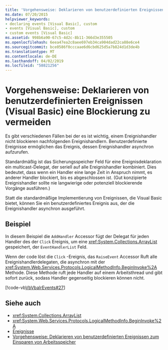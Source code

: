 ```yaml
---
title: 'Vorgehensweise: Deklarieren von benutzerdefinierten Ereignissen (Visual Basic) eine Blockierung zu vermeiden'
ms.date: 07/20/2015
helpviewer_keywords:
- declaring events [Visual Basic], custom
- events [Visual Basic], custom
- custom events [Visual Basic]
ms.assetid: 998b6a90-67c5-4d2c-8b11-366d3e355505
ms.openlocfilehash: 6eea47ea2c8aee697eb34ca904dad22ca88e6ce4
ms.sourcegitcommit: bce0586f0cccaae6d6cbd625d5a7b824d1d3de4b
ms.translationtype: MT
ms.contentlocale: de-DE
ms.lasthandoff: 04/02/2019
ms.locfileid: "58821256"
---
```

# <a name="how-to-declare-custom-events-to-avoid-blocking-visual-basic"></a>Vorgehensweise: Deklarieren von benutzerdefinierten Ereignissen (Visual Basic) eine Blockierung zu vermeiden
Es gibt verschiedenen Fällen bei der es ist wichtig, einem Ereignishandler nicht blockieren nachfolgenden Ereignishandlern. Benutzerdefinierte Ereignisse ermöglichen das Ereignis, dessen Ereignishandler asynchron aufzurufen.  
  
 Standardmäßig ist das Sicherungsspeicher Feld für eine Ereignisdeklaration ein multicast-Delegat, der seriell auf alle Ereignishandler kombiniert. Dies bedeutet, dass wenn ein Handler eine lange Zeit in Anspruch nimmt, es anderer Handler blockiert, bis es abgeschlossen ist. (Gut konzipierte Ereignishandler sollte nie langwierige oder potenziell blockierende Vorgänge ausführen.)  
  
 Statt die standardmäßige Implementierung von Ereignissen, die Visual Basic bietet, können Sie ein benutzerdefiniertes Ereignis aus, der die Ereignishandler asynchron ausgeführt.  
  
## <a name="example"></a>Beispiel  
 In diesem Beispiel die `AddHandler` Accessor fügt der Delegat für jeden Handler des der `Click` Ereignis, um eine <xref:System.Collections.ArrayList> gespeichert, der `EventHandlerList` Feld.  
  
 Wenn der code löst die `Click` -Ereignis, das `RaiseEvent` Accessor Ruft alle Ereignishandlerdelegaten, die asynchron mit der <xref:System.Web.Services.Protocols.LogicalMethodInfo.BeginInvoke%2A> Methode. Diese Methode ruft jede Handler auf einem Arbeitsthread und gibt sofort zurück, sodass Handler gegenseitig blockieren können nicht.  
  
 [!code-vb[VbVbalrEvents#27](~/samples/snippets/visualbasic/VS_Snippets_VBCSharp/VbVbalrEvents/VB/Class1.vb#27)]  
  
## <a name="see-also"></a>Siehe auch

- <xref:System.Collections.ArrayList>
- <xref:System.Web.Services.Protocols.LogicalMethodInfo.BeginInvoke%2A>
- [Ereignisse](../../../../visual-basic/programming-guide/language-features/events/index.md)
- [Vorgehensweise: Deklarieren von benutzerdefinierten Ereignissen zum Einsparen von Arbeitsspeicher](../../../../visual-basic/programming-guide/language-features/events/how-to-declare-custom-events-to-conserve-memory.md)
